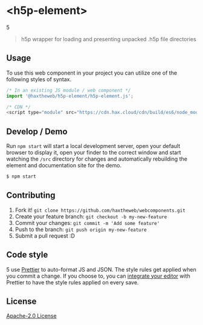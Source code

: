 # &lt;h5p-element&gt;

5
> h5p wrapper for loading and presenting unpacked .h5p file directories

## Usage
To use this web component in your project you can utilize one of the following styles of syntax.

```js
/* In an existing JS module / web component */
import '@haxtheweb/h5p-element/h5p-element.js';

/* CDN */
<script type="module" src="https://cdn.hax.cloud/cdn/build/es6/node_modules/@haxtheweb/h5p-element/h5p-element.js"></script>
```

## Develop / Demo
Run `npm start` will start a local development server, open your default browser to display it, open your finder to the correct window and start watching the `/src` directory for changes and automatically rebuilding the element and documentation site for the demo.
```bash
$ npm start
```


## Contributing

1. Fork it! `git clone https://github.com/haxtheweb/webcomponents.git`
2. Create your feature branch: `git checkout -b my-new-feature`
3. Commit your changes: `git commit -m 'Add some feature'`
4. Push to the branch: `git push origin my-new-feature`
5. Submit a pull request :D

## Code style

5  use [Prettier][prettier] to auto-format JS and JSON.  The style rules get applied when you commit a change.  If you choose to, you can [integrate your editor][prettier-ed] with Prettier to have the style rules applied on every save.

[prettier]: https://github.com/prettier/prettier/
[prettier-ed]: https://github.com/prettier/prettier/#editor-integration
[polyserve]: https://github.com/Polymer/polyserve
[web-component-tester]: https://github.com/Polymer/web-component-tester

## License
[Apache-2.0 License](http://opensource.org/licenses/Apache-2.0)